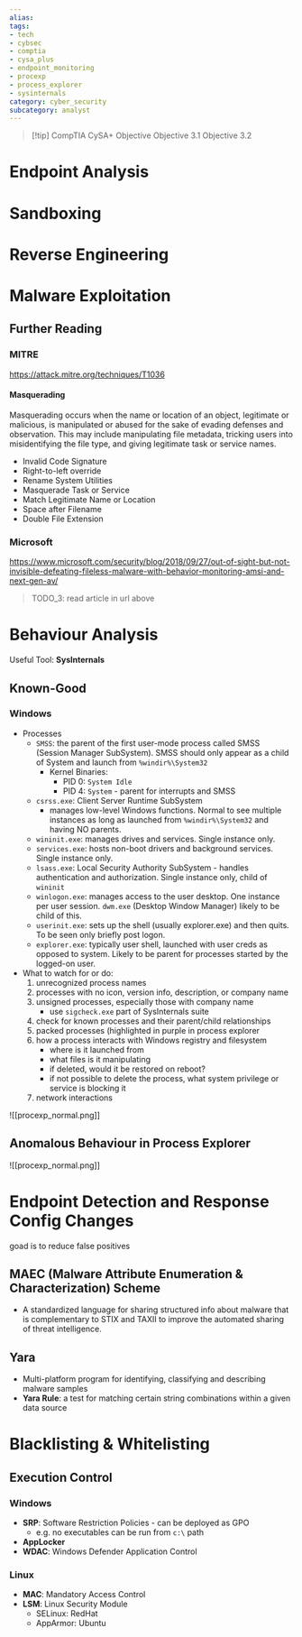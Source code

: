 ```yaml
---
alias: 
tags: 
- tech
- cybsec
- comptia
- cysa_plus
- endpoint_monitoring
- procexp
- process_explorer
- sysinternals
category: cyber_security
subcategory: analyst
---
```

> [!tip] CompTIA CySA+ Objective
> Objective 3.1
> Objective 3.2

# Endpoint Analysis
# Sandboxing

# Reverse Engineering

# Malware Exploitation
## Further Reading
### MITRE
https://attack.mitre.org/techniques/T1036
#### Masquerading
Masquerading occurs when the name or location of an object, legitimate or malicious, is manipulated or abused for the sake of evading defenses and observation. This may include manipulating file metadata, tricking users into misidentifying the file type, and giving legitimate task or service names.
- Invalid Code Signature
- Right-to-left override
- Rename System Utilities
- Masquerade Task or Service
- Match Legitimate Name or Location
- Space after Filename
- Double File Extension
### Microsoft
https://www.microsoft.com/security/blog/2018/09/27/out-of-sight-but-not-invisible-defeating-fileless-malware-with-behavior-monitoring-amsi-and-next-gen-av/
> TODO_3: read article in url above

# Behaviour Analysis
Useful Tool: **SysInternals**
## Known-Good
### Windows
- Processes
	- `SMSS`: the parent of the first user-mode process called SMSS (Session Manager SubSystem). SMSS should only appear as a child of System and launch from `%windir%\System32`
		- Kernel Binaries:
			- PID 0: `System Idle`
			- PID 4: `System` - parent for interrupts and SMSS
	- `csrss.exe`: Client Server Runtime SubSystem
		- manages low-level Windows functions. Normal to see multiple instances as long as launched from `%windir%\System32` and having NO parents.
    - `wininit.exe`: manages drives and services. Single instance only.
    - `services.exe`: hosts non-boot drivers and background services. Single instance only.
    - `lsass.exe`: Local Security Authority SubSystem - handles authentication and authorization. Single instance only, child of `wininit`
    - `winlogon.exe`: manages access to the user desktop. One instance per user session. `dwm.exe` (Desktop Window Manager) likely to be child of this.
    - `userinit.exe`: sets up the shell (usually explorer.exe) and then quits. To be seen only briefly post logon.
    - `explorer.exe`: typically user shell, launched with user creds as opposed to system. Likely to be parent for processes started by the logged-on user.
- What to watch for or do:
    1. unrecognized process names
    2. processes with no icon, version info, description, or company name
    3. unsigned processes, especially those with company name
        - use `sigcheck.exe` part of SysInternals suite
    4. check for known processes and their parent/child relationships
    5. packed processes (highlighted in purple in process explorer
    6. how a process interacts with Windows registry and filesystem
        - where is it launched from
        - what files is it manipulating
        - if deleted, would it be restored on reboot?
        - if not possible to delete the process, what system privilege or service is blocking it 
    7. network interactions


    
![[procexp_normal.png]]

## Anomalous Behaviour in Process Explorer
![[procexp_normal.png]]



# Endpoint Detection and Response Config Changes
goad is to reduce false positives
## MAEC (Malware Attribute Enumeration & Characterization) Scheme
- A standardized language for sharing structured info about malware that is complementary to STIX and TAXII to improve the automated sharing of threat intelligence.
## Yara
- Multi-platform program for identifying, classifying and describing malware samples
- **Yara Rule**: a test for matching certain string combinations within a given data source

# Blacklisting & Whitelisting
## Execution Control
### Windows
- **SRP**: Software Restriction Policies - can be deployed as GPO
	- e.g. no executables can be run from `c:\` path
- **AppLocker**
- **WDAC**: Windows Defender Application Control
### Linux
- **MAC**: Mandatory Access Control
- **LSM**: Linux Security Module
	- SELinux: RedHat
	- AppArmor: Ubuntu

